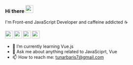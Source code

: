 
### Hi there <a href="https://www.gautamkrishnar.com/"><img src="https://media.giphy.com/media/hvRJCLFzcasrR4ia7z/giphy.gif" width="25px"></a>

I'm Front-end JavaScript Developer and caffeine addicted :coffee:

<a href="https://www.linkedin.com/in/baristunar" target="_blank"><img src="https://img.shields.io/badge/linkedin-%230077B5.svg?&style=for-the-badge&logo=linkedin&logoColor=white" height=25></a> <a href="https://medium.com/@baristunar" target="_blank"><img src="https://img.shields.io/badge/medium-%2312100E.svg?&style=for-the-badge&logo=medium&logoColor=white" height=25></a>
<a href="https://medium.com/@baristunar" target="_blank"> <a href="https://www.instagram.com/baris.tunar/"><img src="https://img.shields.io/badge/instagram-%23E4405F.svg?&style=for-the-badge&logo=instagram&logoColor=white" height=25></a> <img src="https://visitor-badge.laobi.icu/badge?page_id=baristunar" height=25/> </a>

</p>

- :dart: I’m currently learning Vue.js
- :email: Ask me about anything related to JavaSciprt, Vue
- 📫 How to reach me: tunarbaris7@gmail.com
